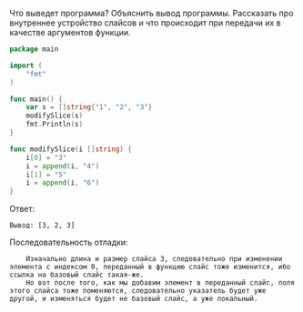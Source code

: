 Что выведет программа? Объяснить вывод программы. Рассказать про внутреннее устройство слайсов и что происходит при передачи их в качестве аргументов функции.

```go
package main

import (
	"fmt"
)

func main() {
	var s = []string{"1", "2", "3"}
	modifySlice(s)
	fmt.Println(s)
}

func modifySlice(i []string) {
	i[0] = "3"
	i = append(i, "4")
	i[1] = "5"
	i = append(i, "6")
}
```

Ответ:
```
Вывод: [3, 2, 3]
```
Последовательность отладки:
```
	Изначально длина и размер слайса 3, следовательно при изменении элемента с индексом 0, переданный в функцию слайс тоже изменится, ибо ссылка на базовый слайс такая-же.
	Но вот после того, как мы добавим элемент в переданный слайс, поля этого слайса тоже поменяются, следовательно указатель будет уже другой, и изменяться будет не базовый слайс, а уже локальный.
```
